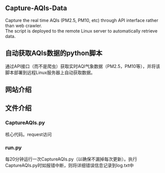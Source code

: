 ## Capture-AQIs-Data
Capture the real time AQIs (PM2.5, PM10, etc) through API interface rather than web crawler.  
The script is deployed to the remote Linux server to automatically retrieve data.

## 自动获取AQIs数据的python脚本
通过API接口（而不是爬虫）获取实时AQI气象数据（PM2.5，PM10等），并将该脚本部署到远程Linux服务器上自动获取数据。

## 网站介绍

## 文件介绍
### CaptureAQIs.py  
核心代码。request访问
### run.py          
每20分钟运行一次CaptureAQIs.py（以确保不漏掉每次更新）。执行CaptureAQIs.py时如报错中断，则将详细错误信息记录到log.txt中
